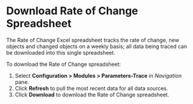 # Download Rate of Change Spreadsheet

The Rate of Change Excel spreadsheet tracks the rate of change, new
objects and changed objects on a weekly basis; all data being traced can
be downloaded into this single spreadsheet.

To download the Rate of Change spreadsheet:

1.  Select **Configuration \> Modules \> Parameters-Trace** in
    *Navigation* pane.
2.  Click **Refresh** to pull the most recent data for all data sources.
3.  Click **Download** to download the Rate of Change spreadsheet.
